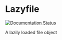 # Lazyfile

[![Documentation Status](https://readthedocs.org/projects/lazyfile/badge/?version=latest)](https://lazyfile.readthedocs.io/en/latest/?badge=latest)

A lazily loaded file object